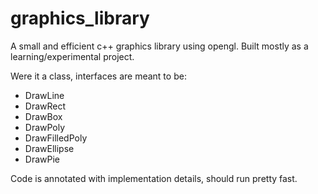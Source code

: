 # graphics_library

A small and efficient c++ graphics library using opengl.
Built mostly as a learning/experimental project.

Were it a class, interfaces are meant to be:

- DrawLine
- DrawRect
- DrawBox
- DrawPoly
- DrawFilledPoly
- DrawEllipse
- DrawPie

Code is annotated with implementation details, should run pretty fast.
